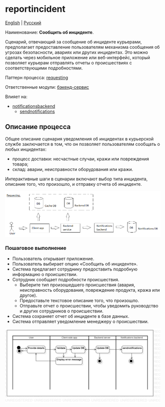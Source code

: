 # reportincident 

[English](reportincident.md) | [Русский](reportincident.ru.md)

Наименование: **Сообщить об инциденте**.

Сценарий, отвечающий за сообщение об инциденте курьерами, предполагает предоставление пользователям механизма сообщения об угрозах безопасности, авариях или других инцидентах.
Это можно сделать через мобильное приложение или веб-интерфейс, который позволяет курьерам отправлять отчеты о происшествиях с соответствующими подробностями.

Паттерн процесса: [requesting](../../processpatterns/requesting.ru.md)

Ответственные модули: [бэкенд-сервис](../../backend/systembackend.ru.md)

Влияет на:
- [notificationsbackend](../../backend/notificationsbackend.ru.md)
    - [sendnotifications](../notificationsbackend/sendnotifications.ru.md)

## Описание процесса

Общее описание сценария уведомления об инцидентах в курьерской службе заключается в том, что он позволяет пользователям сообщать о любых инцидентах:
- процесс доставки: несчастные случаи, кражи или повреждения товара;
- склад: аварии, неисправности оборудования или кражи.

Интерактивные шаги в сценарии включают выбор типа инцидента, описание того, что произошло, и отправку отчета об инциденте.

![requesting_overall](../../img/requesting_overall.png)

### Пошаговое выполнение

- Пользователь открывает приложение.
- Пользователь выбирает опцию «Сообщить об инциденте».
- Система предлагает сотруднику предоставить подробную информацию о происшествии.
- Сотрудник сообщает подробности происшествия.
     - Выберите тип произошедшего происшествия (авария, неисправность оборудования, повреждение продукта, кража или другое).
     - Предоставьте текстовое описание того, что произошло.
     - Отправьте отчет о происшествии, чтобы уведомить руководство и других сотрудников о происшествии.
- Система сохраняет отчет об инциденте в базе данных.
- Система отправляет уведомление менеджеру о происшествии.

![warehouse.reportincident](../../img/activitydiagrams/warehouse.reportincident.png)
